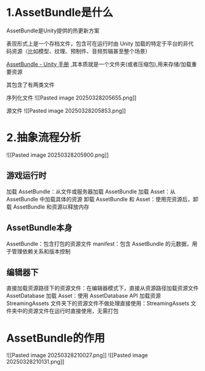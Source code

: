 # 1.AssetBundle是什么
AssetBundle是Unity提供的热更新方案

 表现形式上是一个存档文件，包含可在运行时由 Unity 加载的特定于平台的非代码资源（比如模型、纹理、预制件、音频剪辑甚至整个场景）

[AssetBundle - Unity 手册](https://docs.unity.cn/cn/2022.3/Manual/AssetBundlesIntro.html "AssetBundle - Unity 手册") ,其本质就是一个文件夹(或者压缩包),用来存储/加载重要资源

其包含了有两类文件

序列化文件
![[Pasted image 20250328205655.png]]

源文件
![[Pasted image 20250328205853.png]]

# 2.抽象流程分析
![[Pasted image 20250328205900.png]]
## 游戏运行时
加载 AssetBundle：从文件或服务器加载 AssetBundle
加载 Asset：从 AssetBundle 中加载具体的资源
卸载 AssetBundle 和 Asset：使用完资源后，卸载 AssetBundle 和资源以释放内存
## AssetBundle本身
AssetBundle：包含打包的资源文件
manifest：包含 AssetBundle 的元数据，用于管理依赖关系和版本控制
## 编辑器下
直接加载资源路径下的资源文件：在编辑器模式下，直接从资源路径加载资源文件
AssetDatabase 加载 Asset：使用 AssetDatabase API 加载资源
StreamingAssets 文件夹下的资源文件不做处理直接使用：StreamingAssets 文件夹中的资源文件在运行时直接使用，无需打包
# AssetBundle的作用
![[Pasted image 20250328210027.png]]
![[Pasted image 20250328210131.png]]
